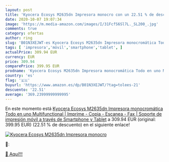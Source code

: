 ```yaml
---
layout: post
title: 'Kyocera Ecosys M2635dn Impresora monocro con un 22.51 % de descuento'
date: 2020-10-07 19:07:34
image: 'https://m.media-amazon.com/images/I/31FcfS6Sl7L._SL200_.jpg'
comments: true
category: ofertas
author: ring
slug: 'B01N3XEJWT-es Kyocera Ecosys M2635dn Impresora monocromática Todo en uno...'
tags: [ 'impresora','móvil','smartphone','tablet', ]
actualPrice: 309.94 EUR
currency: EUR
price: 309.94
comparePrice: 399.95 EUR
prodname: 'Kyocera Ecosys M2635dn Impresora monocromática Todo en uno Multifunctional | Imprime - Copia - Escanea - Fax | Soporte de impresión móvil a través de Smartphone y Tablet'
country: 'es'
flag: '🇪🇸'
buyurl: 'https://www.amazon.es/dp/B01N3XEJWT/?tag=tolees-21'
descuento: '22.51'
average: '369.23999999999995'
---
```


En este momento está [Kyocera Ecosys M2635dn Impresora monocromática Todo en uno Multifunctional | Imprime - Copia - Escanea - Fax | Soporte de impresión móvil a través de Smartphone y Tablet](https://www.amazon.es/dp/B01N3XEJWT/?tag=tolees-21) a 309.94 EUR (original: 399.95 EUR) (22.51 %  de descuento) en el siguiente enlace!

[![Kyocera Ecosys M2635dn Impresora monocro](https://m.media-amazon.com/images/I/31FcfS6Sl7L._SL200_.jpg)](https://www.amazon.es/dp/B01N3XEJWT/?tag=tolees-21)

🔎:


[🛒 Aquí!!!](https://www.amazon.es/dp/B01N3XEJWT/?tag=tolees-21)
